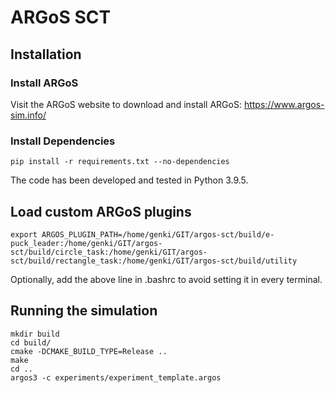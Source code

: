 # ARGoS SCT

## Installation

### Install ARGoS

Visit the ARGoS website to download and install ARGoS: https://www.argos-sim.info/

### Install Dependencies

```
pip install -r requirements.txt --no-dependencies
```

The code has been developed and tested in Python 3.9.5.

## Load custom ARGoS plugins

```
export ARGOS_PLUGIN_PATH=/home/genki/GIT/argos-sct/build/e-puck_leader:/home/genki/GIT/argos-sct/build/circle_task:/home/genki/GIT/argos-sct/build/rectangle_task:/home/genki/GIT/argos-sct/build/utility
```

Optionally, add the above line in .bashrc to avoid setting it in every terminal.

## Running the simulation

```
mkdir build
cd build/
cmake -DCMAKE_BUILD_TYPE=Release ..
make
cd ..
argos3 -c experiments/experiment_template.argos
```